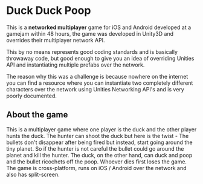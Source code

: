 # Duck Duck Poop

This is a **networked multiplayer** game for iOS and Android developed at a gamejam within 48 hours, the game was developed in Unity3D and overrides their multiplayer network API.

This by no means represents good coding standards and is basically throwaway code, but good enough to give you an idea of overriding Unities API and instantiating multiple prefabs over the network. 

The reason why this was a challenge is because nowhere on the internet you can find a resource where you can instantiate two completely different characters over the network using Unities Networking API's and is very poorly documented. 


## About the game
This is a multiplayer game where one player is the duck and the other player hunts the duck. The hunter can shoot the duck but here is the twist - The bullets don't disappear after being fired but instead, start going around the tiny planet. So if the hunter is not careful the bullet could go around the planet and kill the hunter. The duck, on the other hand, can duck and poop and the bullet ricochets off the poop. Whoever dies first loses the game. The game is cross-platform, runs on iOS / Android over the network and also has split-screen.
